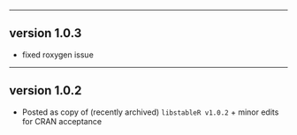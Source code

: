 ------------------------------------------------------------------------------
version 1.0.3
------------------------------------------------------------------------------

  * fixed roxygen issue 
  
------------------------------------------------------------------------------
version 1.0.2
------------------------------------------------------------------------------

  * Posted as copy of (recently archived) `libstableR v1.0.2` + minor edits for CRAN acceptance
